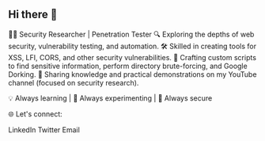 ## Hi there 👋


👨‍💻 Security Researcher | Penetration Tester
🔍 Exploring the depths of web security, vulnerability testing, and automation.
🛠️ Skilled in creating tools for XSS, LFI, CORS, and other security vulnerabilities.
📜 Crafting custom scripts to find sensitive information, perform directory brute-forcing, and Google Dorking.
🎥 Sharing knowledge and practical demonstrations on my YouTube channel (focused on security research).

💡 Always learning | 🚀 Always experimenting | 🔐 Always secure

🌐 Let's connect:

LinkedIn
Twitter
Email
